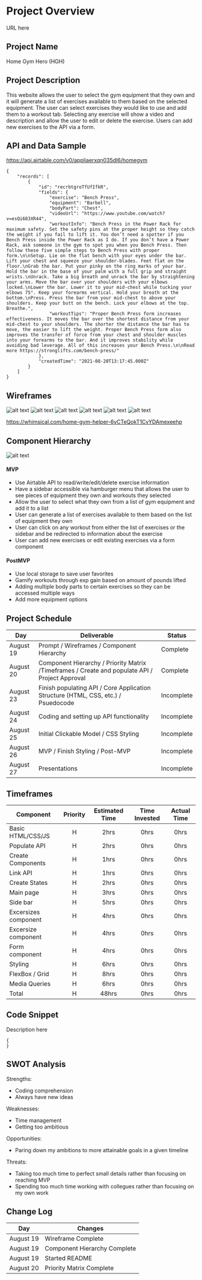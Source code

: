 # Project Overview

URL here

## Project Name

Home Gym Hero (HGH)

## Project Description

This website allows the user to select the gym equipment that they own and it will generate a list of exercises available to them based on the selected equipment. The user can select exercises they would like to use and add them to a workout tab. Selecting any exercise will show a video and description and allow the user to edit or delete the exercise. Users can add new exercises to the API via a form.

## API and Data Sample

https://api.airtable.com/v0/appliaerxqn035dI6/homegym

```
{
    "records": [
        {
            "id": "recrbtgroTfUfIfkR",
            "fields": {
                "exercise": "Bench Press",
                "equipment": "Barbell",
                "bodyPart": "Chest",
                "videoUrl": "https://www.youtube.com/watch?v=esQi683XR44",
                "workoutInfo": "Bench Press in the Power Rack for maximum safety. Set the safety pins at the proper height so they catch the weight if you fail to lift it. You don’t need a spotter if you Bench Press inside the Power Rack as I do. If you don’t have a Power Rack, ask someone in the gym to spot you when you Bench Press. Then follow these five simple steps to Bench Press with proper form.\n\nSetup. Lie on the flat bench with your eyes under the bar. Lift your chest and squeeze your shoulder-blades. Feet flat on the floor.\nGrab the bar. Put your pinky on the ring marks of your bar. Hold the bar in the base of your palm with a full grip and straight wrists.\nUnrack. Take a big breath and unrack the bar by straightening your arms. Move the bar over your shoulders with your elbows locked.\nLower the bar. Lower it to your mid-chest while tucking your elbows 75°. Keep your forearms vertical. Hold your breath at the bottom.\nPress. Press the bar from your mid-chest to above your shoulders. Keep your butt on the bench. Lock your elbows at the top. Breathe.",
                "workoutTips": "Proper Bench Press form increases effectiveness. It moves the bar over the shortest distance from your mid-chest to your shoulders. The shorter the distance the bar has to move, the easier to lift the weight. Proper Bench Press form also improves the transfer of force from your chest and shoulder muscles into your forearms to the bar. And it improves stability while avoiding bad leverage. All of this increases your Bench Press.\n\nRead more https://stronglifts.com/bench-press/"
            },
            "createdTime": "2021-08-20T13:17:45.000Z"
        }
    ]
}
```


## Wireframes

![alt text](https://res.cloudinary.com/dy6xpqkkj/image/upload/v1629470574/Home%20Gym%20Hero/Wireframe/Screen_Shot_2021-08-20_at_10.41.01_AM_fsnxun.png)
![alt text](https://res.cloudinary.com/dy6xpqkkj/image/upload/v1629470574/Home%20Gym%20Hero/Wireframe/Screen_Shot_2021-08-20_at_10.41.37_AM_ttrri0.png)
![alt text](https://res.cloudinary.com/dy6xpqkkj/image/upload/v1629470574/Home%20Gym%20Hero/Wireframe/Screen_Shot_2021-08-20_at_10.41.46_AM_jfyrrp.png)
![alt text](https://res.cloudinary.com/dy6xpqkkj/image/upload/v1629470574/Home%20Gym%20Hero/Wireframe/Screen_Shot_2021-08-20_at_10.41.53_AM_kx9cud.png)
![alt text](https://res.cloudinary.com/dy6xpqkkj/image/upload/v1629470574/Home%20Gym%20Hero/Wireframe/Screen_Shot_2021-08-20_at_10.42.04_AM_nthd7e.png)
![alt text](https://res.cloudinary.com/dy6xpqkkj/image/upload/v1629470574/Home%20Gym%20Hero/Wireframe/Screen_Shot_2021-08-20_at_10.42.11_AM_aiyzuf.png)

https://whimsical.com/home-gym-helper-6yCTeQokT1CvYDAmexeehp

## Component Hierarchy

![alt text](https://res.cloudinary.com/dy6xpqkkj/image/upload/v1629490162/Home%20Gym%20Hero/Wireframe/Screen_Shot_2021-08-20_at_3.23.14_PM_f6misn.png)

#### MVP 

- Use Airtable API to read/write/edit/delete exercise information
- Have a sidebar accessible via hamburger menu that allows the user to see pieces of equipment they own and workouts they selected
- Allow the user to select what they own from a list of gym equipment and add it to a list
- User can generate a list of exercises available to them based on the list of equipment they own
- User can click on any workout from either the list of exercises or the sidebar and be redirected to information about the exercise
- User can add new exercises or edit existing exercises via a form component

#### PostMVP  

- Use local storage to save user favorites
- Gamify workouts through exp gain based on amount of pounds lifted
- Adding multiple body parts to certain exercises so they can be accessed multiple ways 
- Add more equipment options

## Project Schedule

|  Day | Deliverable | Status
|---|---| ---|
|August 19| Prompt / Wireframes / Component Hierarchy | Complete
|August 20| Component Hierarchy / Priority Matrix /Timeframes / Create and populate API / Project Approval| Complete
|August 23| Finish populating API / Core Application Structure (HTML, CSS, etc.) / Psuedocode | Incomplete
|August 24| Coding and setting up API functionality | Incomplete
|August 25| Initial Clickable Model / CSS Styling | Incomplete
|August 26| MVP / Finish Styling / Post-MVP| Incomplete
|August 27| Presentations | Incomplete

## Timeframes

| Component | Priority | Estimated Time | Time Invested | Actual Time |
| --- | :---: |  :---: | :---: | :---: |
| Basic HTML/CSS/JS | H | 2hrs| 0hrs | 0hrs |
| Populate API | H | 2hrs| 0hrs | 0hrs |
| Create Components | H | 1hrs| 0hrs | 0hrs |
| Link API | H | 1hrs| 0hrs | 0hrs |
| Create States | H | 2hrs| 0hrs | 0hrs |
| Main page | H | 3hrs| 0hrs | 0hrs |
| Side bar | H | 5hrs| 0hrs | 0hrs |
| Excersizes component | H | 4hrs| 0hrs | 0hrs |
| Excersize component | H | 4hrs| 0hrs | 0hrs |
| Form component | H | 4hrs| 0hrs | 0hrs |
| Styling | H | 6hrs| 0hrs | 0hrs |
| FlexBox / Grid | H | 8hrs| 0hrs | 0hrs |
| Media Queries | H | 6hrs| 0hrs| 0hrs |
| Total | H | 48hrs| 0hrs | 0hrs |

## Code Snippet

Description here

```
{
}
```

## SWOT Analysis

Strengths:
- Coding comprehension
- Always have new ideas

Weaknesses:
- Time management
- Getting too ambitious

Opportunities:
- Paring down my ambitions to more attainable goals in a given timeline

Threats:
- Taking too much time to perfect small details rather than focusing on reaching MVP
- Spending too much time working with collegues rather than focusing on my own work


## Change Log

|  Day | Changes
|---|---|
|August 19| Wireframe Complete
|August 19| Component Hierarchy Complete
|August 19| Started README
|August 20| Priority Matrix Complete
